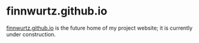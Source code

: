 # finnwurtz.github.io
[finnwurtz.github.io](https://finnwurtz.github.io/) is the future home of my project website; it is currently under construction.
